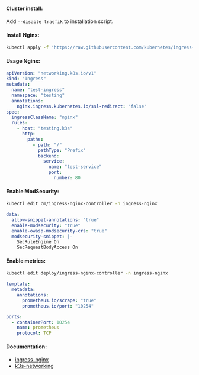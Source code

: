 #### Cluster install:
Add `--disable traefik` to installation script.

#### Install Nginx:
```bash
kubectl apply -f "https://raw.githubusercontent.com/kubernetes/ingress-nginx/controller-v1.6.4/deploy/static/provider/cloud/deploy.yaml"
```

#### Usage Nginx:
```yaml
apiVersion: "networking.k8s.io/v1"
kind: "Ingress"
metadata:
  name: "test-ingress"
  namespace: "testing"
  annotations:
    nginx.ingress.kubernetes.io/ssl-redirect: "false"
spec:
  ingressClassName: "nginx"
  rules:
    - host: "testing.k3s"
      http:
        paths:
          - path: "/"
            pathType: "Prefix"
            backend:
              service:
                name: "test-service"
                port:
                  number: 80
```

#### Enable ModSecurity:
```bash
kubectl edit cm/ingress-nginx-controller -n ingress-nginx
```
```yaml
data:
  allow-snippet-annotations: "true"
  enable-modsecurity: "true"
  enable-owasp-modsecurity-crs: "true"
  modsecurity-snippet: |-
    SecRuleEngine On
    SecRequestBodyAccess On
```

#### Enable metrics:
```bash
kubectl edit deploy/ingress-nginx-controller -n ingress-nginx
```
```yaml
template:
  metadata:
    annotations:
      prometheus.io/scrape: "true"
      prometheus.io/port: "10254"
```
```yaml
ports:
  - containerPort: 10254
    name: prometheus
    protocol: TCP
```

#### Documentation:
- [ingress-nginx](https://github.com/kubernetes/ingress-nginx/)
- [k3s-networking](https://docs.k3s.io/networking)
